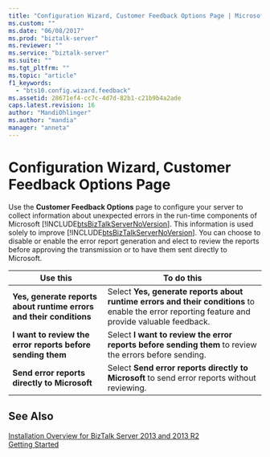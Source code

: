 ```yaml
---
title: "Configuration Wizard, Customer Feedback Options Page | Microsoft Docs"
ms.custom: ""
ms.date: "06/08/2017"
ms.prod: "biztalk-server"
ms.reviewer: ""
ms.service: "biztalk-server"
ms.suite: ""
ms.tgt_pltfrm: ""
ms.topic: "article"
f1_keywords: 
  - "bts10.config.wizard.feedback"
ms.assetid: 28671ef4-cc7c-4d7d-82b1-c21b9b4a2ade
caps.latest.revision: 16
author: "MandiOhlinger"
ms.author: "mandia"
manager: "anneta"
---
```

# Configuration Wizard, Customer Feedback Options Page
Use the **Customer Feedback Options** page to configure your server to collect information about unexpected errors in the run-time components of Microsoft [!INCLUDE[btsBizTalkServerNoVersion](../includes/btsbiztalkservernoversion-md.md)]. This information is used solely to improve [!INCLUDE[btsBizTalkServerNoVersion](../includes/btsbiztalkservernoversion-md.md)]. You can choose to disable or enable the error report generation and elect to review the reports before approving the transmission or to have them sent directly to Microsoft.  
  
|Use this|To do this|  
|--------------|----------------|  
|**Yes, generate reports about runtime errors and their conditions**|Select **Yes, generate reports about runtime errors and their conditions** to enable the error reporting feature and provide valuable feedback.|  
|**I want to review the error reports before sending them**|Select **I want to review the error reports before sending them** to review the errors before sending.|  
|**Send error reports directly to Microsoft**|Select **Send error reports directly to Microsoft** to send error reports without reviewing.|  
  
## See Also  
 [Installation Overview for BizTalk Server 2013 and 2013 R2](http://msdn.microsoft.com/library/8041926c-cfc9-4eaf-9c28-a2c6e8015bc5)   
 [Getting Started](../core/getting-started-with-biztalk-server.md)